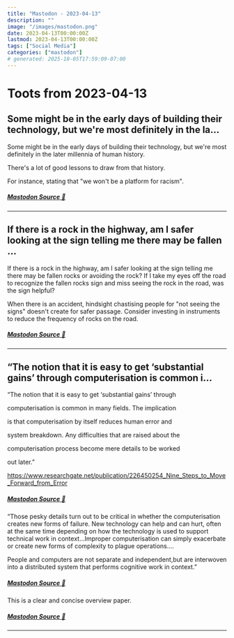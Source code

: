 ```yaml
---
title: "Mastodon - 2023-04-13"
description: ""
image: "/images/mastodon.png"
date: 2023-04-13T00:00:00Z
lastmod: 2023-04-13T00:00:00Z
tags: ["Social Media"]
categories: ["mastodon"]
# generated: 2025-10-05T17:59:09-07:00
---
```


# Toots from 2023-04-13

## Some might be in the early days of building their technology, but we're most definitely in the la...

Some might be in the early days of building their technology, but we're most definitely in the later millennia of human history.

There's a lot of good lessons to draw from that history.

For instance, stating that "we won't be a platform for racism".

##### [Mastodon Source 🐘](https://hachyderm.io/@mweagle/110193781810606382)

---

## If there is a rock in the highway, am I safer looking at the sign telling me there may be fallen ...

If there is a rock in the highway, am I safer looking at the sign telling me there may be fallen rocks or avoiding the rock? If I take my eyes off the road to recognize the fallen rocks sign and miss seeing the rock in the road, was the sign helpful?

When there is an accident, hindsight chastising people for "not seeing the signs" doesn't create for safer passage. Consider investing in instruments to reduce the frequency of rocks on the road.

##### [Mastodon Source 🐘](https://hachyderm.io/@mweagle/110192675323237658)

---

## “The notion that it is easy to get ‘substantial gains’ through  computerisation is common i...

“The notion that it is easy to get ‘substantial gains’ through

computerisation is common in many fields. The implication

is that computerisation by itself reduces human error and

system breakdown. Any difficulties that are raised about the

computerisation process become mere details to be worked

out later.”

<https://www.researchgate.net/publication/226450254_Nine_Steps_to_Move_Forward_from_Error>

##### [Mastodon Source 🐘](https://hachyderm.io/@mweagle/110189270682293136)

“Those pesky details turn out to be critical in whether the computerisation creates new forms of failure. New technology can help and can hurt, often at the same time depending on how the technology is used to support technical work in context…Improper computerisation can simply exacerbate or create new forms of complexity to plague operations….

People and computers are not separate and independent,but are interwoven into a distributed system that performs cognitive work in context.”

##### [Mastodon Source 🐘](https://hachyderm.io/@mweagle/110189290574281909)

This is a clear and concise overview paper.

##### [Mastodon Source 🐘](https://hachyderm.io/@mweagle/110189300549113702)

---

